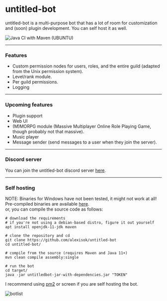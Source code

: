 # untitled-bot

untitled-bot is a multi-purpose bot that
has a lot of room for customization and
(soon) plugin development.  You can self host it as well.

![Java CI with Maven (UBUNTU)](https://github.com/AlexIsOK/untitled-bot/workflows/Java%20CI%20with%20Maven%20(UBUNTU)/badge.svg)

---

### Features
* Custom permission nodes for users, roles, and the entire guild (adapted from the Unix permission system).
* Level/rank module.
* Per guild permissions.
* Logging

---
### Upcoming features
* Plugin support
* Web UI
* (M)MORPG module (Massive Multiplayer Online Role Playing Game, though probably not that massive).
* Music player
* Message sender (send messages to a user when they join the server).
---
### Discord server
You can join the untitled-bot discord server [here](https://alexisok.dev/ub/discord.html).

---
### Self hosting
NOTE: Binaries for Windows have not been tested, it might not work at all!\
Pre-compiled binaries are available [here](https://github.com/AlexIsOK/untitled-bot/releases/latest). \
or, you can compile the source code as follows:
```console
# download the requirements
# if you're not using a debian-based distro, figure it out yourself
apt install openjdk-11-jdk maven

# clone the repository and cd
git clone https://github.com/alexisok/untitled-bot
cd untitled-bot/

# compile from the source (requires Maven and Java 11+)
mvn clean compile assembly:single

# run the bot
cd target/
java -jar untitledbot-jar-with-dependencies.jar "TOKEN"
```

I recommend using [pm2](https://github.com/Unitech/pm2) or screen
if you are self hosting the bot.

<img src="https://media.discordapp.net/attachments/730129087535906896/732704490242965605/botslistNEW.png" alt="botlist">

